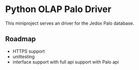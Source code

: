 # Python OLAP Palo Driver

This miniproject serves an driver for the Jedox Palo database. 

## Roadmap
- HTTPS support
- unittesting
- interface support with full api support with Palo api
